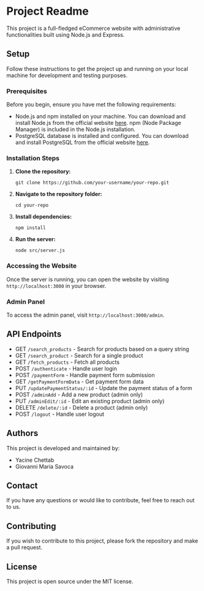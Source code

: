 # Project Readme

This project is a full-fledged eCommerce website with administrative functionalities built using Node.js and Express.

## Setup

Follow these instructions to get the project up and running on your local machine for development and testing purposes.

### Prerequisites

Before you begin, ensure you have met the following requirements:

- Node.js and npm installed on your machine. You can download and install Node.js from the official website [here](https://nodejs.org/). npm (Node Package Manager) is included in the Node.js installation.
- PostgreSQL database is installed and configured. You can download and install PostgreSQL from the official website [here](https://www.postgresql.org/download/).

### Installation Steps

1. **Clone the repository:**

    ```
    git clone https://github.com/your-username/your-repo.git
    ```
    
2. **Navigate to the repository folder:**

    ```
    cd your-repo
    ```

3. **Install dependencies:**

    ```
    npm install
    ```


4. **Run the server:**

    ```
    node src/server.js
    ```

### Accessing the Website

Once the server is running, you can open the website by visiting `http://localhost:3000` in your browser.

### Admin Panel

To access the admin panel, visit `http://localhost:3000/admin`. 

## API Endpoints

- GET `/search_products` - Search for products based on a query string
- GET `/search_product` - Search for a single product
- GET `/fetch_products` - Fetch all products
- POST `/authenticate` - Handle user login
- POST `/paymentForm` - Handle payment form submission
- GET `/getPaymentFormData` - Get payment form data
- PUT `/updatePaymentStatus/:id` - Update the payment status of a form
- POST `/adminAdd` - Add a new product (admin only)
- PUT `/adminEdit/:id` - Edit an existing product (admin only)
- DELETE `/delete/:id` - Delete a product (admin only)
- POST `/logout` - Handle user logout

## Authors

This project is developed and maintained by:

- Yacine Chettab
- Giovanni Maria Savoca

## Contact

If you have any questions or would like to contribute, feel free to reach out to us.

## Contributing

If you wish to contribute to this project, please fork the repository and make a pull request.

## License

This project is open source under the MIT license.